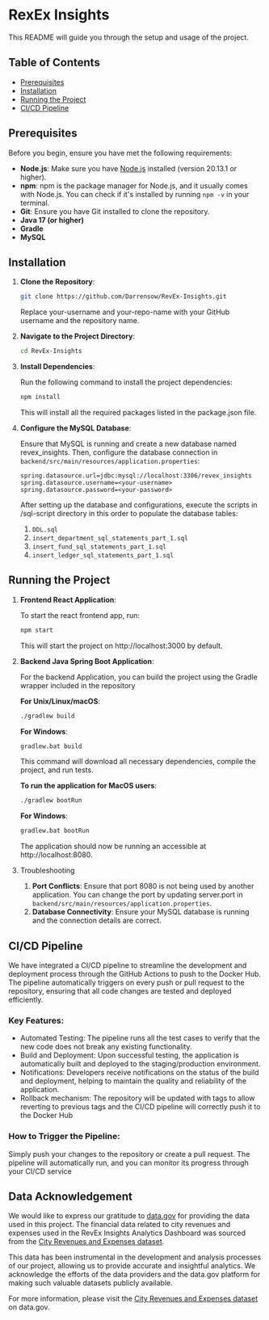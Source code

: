 # RexEx Insights

This README will guide you through the setup and usage of the project.

## Table of Contents

- [Prerequisites](#prerequisites)
- [Installation](#installation)
- [Running the Project](#running-the-project)
- [CI/CD Pipeline](#cicd-pipeline)

## Prerequisites

Before you begin, ensure you have met the following requirements:

- **Node.js**: Make sure you have [Node.js](https://nodejs.org/) installed (version 20.13.1 or higher).
- **npm**: npm is the package manager for Node.js, and it usually comes with Node.js. You can check if it's installed by running `npm -v` in your terminal.
- **Git**: Ensure you have Git installed to clone the repository.
- **Java 17 (or higher)**
- **Gradle**
- **MySQL**

## Installation

1. **Clone the Repository**:

   ```bash
   git clone https://github.com/Darrensow/RevEx-Insights.git
   ```

   Replace your-username and your-repo-name with your GitHub username and the repository name.


2. **Navigate to the Project Directory**:

   ```bash
   cd RevEx-Insights
   ```

3. **Install Dependencies**:

   Run the following command to install the project dependencies:

   ```bash
   npm install
   ```
   
   This will install all the required packages listed in the package.json file.


4. **Configure the MySQL Database**:

   Ensure that MySQL is running and create a new database named revex_insights. Then, configure the database connection in ```backend/src/main/resources/application.properties```:

   ~~~
   spring.datasource.url=jdbc:mysql://localhost:3306/revex_insights
   spring.datasource.username=<your-username>
   spring.datasource.password=<your-password>
   ~~~
   
   After setting up the database and configurations, execute the scripts in /sql-script directory in this order to populate the database tables:
   1. ```DDL.sql```
   2. ```insert_department_sql_statements_part_1.sql```
   3. ```insert_fund_sql_statements_part_1.sql```
   4. ```insert_ledger_sql_statements_part_1.sql```


## Running the Project

1. **Frontend React Application**:

   To start the react frontend app, run:
   
   ```bash
   npm start
   ```
   This will start the project on http://localhost:3000 by default.


2. **Backend Java Spring Boot Application**:

   For the backend Application, you can build the project using the Gradle wrapper included in the repository
   
   **For Unix/Linux/macOS**:
   ```bash
   ./gradlew build
   ```
   **For Windows**:
   ```bash
   gradlew.bat build
   ```
   This command will download all necessary dependencies, compile the project, and run tests.
   
   **To run the application for MacOS users**:
   ```bash
   ./gradlew bootRun
   ```
   **For Windows**:
   ```bash
   gradlew.bat bootRun
   ```
   The application should now be running an accessible at http://localhost:8080.


3. Troubleshooting
   1. **Port Conflicts**: Ensure that port 8080 is not being used by another application. You can change the port by updating server.port in ```backend/src/main/resources/application.properties```.
   2. **Database Connectivity**: Ensure your MySQL database is running and the connection details are correct.

## CI/CD Pipeline

We have integrated a CI/CD pipeline to streamline the development and deployment process through the GitHub Actions to push to the Docker Hub. The pipeline automatically triggers on every push or pull request to the repository, ensuring that all code changes are tested and deployed efficiently.

### Key Features:
* Automated Testing: The pipeline runs all the test cases to verify that the new code does not break any existing functionality.
* Build and Deployment: Upon successful testing, the application is automatically built and deployed to the staging/production environment.
* Notifications: Developers receive notifications on the status of the build and deployment, helping to maintain the quality and reliability of the application.
* Rollback mechanism: The repository will be updated with tags to allow reverting to previous tags and the CI/CD pipeline will correctly push it to the Docker Hub
  
### How to Trigger the Pipeline:
Simply push your changes to the repository or create a pull request. The pipeline will automatically run, and you can monitor its progress through your CI/CD service

## Data Acknowledgement

We would like to express our gratitude to [data.gov](https://data.gov) for providing the data used in this project. The financial data related to city revenues and expenses used in the RevEx Insights Analytics Dashboard was sourced from the [City Revenues and Expenses dataset](https://catalog.data.gov/dataset/city-revenues-and-expenses).

This data has been instrumental in the development and analysis processes of our project, allowing us to provide accurate and insightful analytics. We acknowledge the efforts of the data providers and the data.gov platform for making such valuable datasets publicly available.

For more information, please visit the [City Revenues and Expenses dataset](https://catalog.data.gov/dataset/city-revenues-and-expenses) on data.gov.